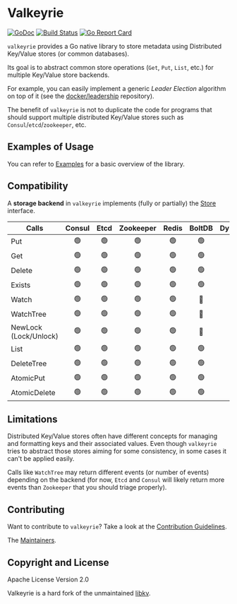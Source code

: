 # Valkeyrie

[![GoDoc](https://godoc.org/github.com/kvtools/valkeyrie?status.png)](https://godoc.org/github.com/kvtools/valkeyrie)
[![Build Status](https://github.com/kvtools/valkeyrie/actions/workflows/build.yml/badge.svg)](https://github.com/kvtools/valkeyrie/actions/workflows/build.yml)
[![Go Report Card](https://goreportcard.com/badge/github.com/kvtools/valkeyrie)](https://goreportcard.com/report/github.com/kvtools/valkeyrie)

`valkeyrie` provides a Go native library to store metadata using Distributed Key/Value stores (or common databases).

Its goal is to abstract common store operations (`Get`, `Put`, `List`, etc.) for multiple Key/Value store backends.

For example, you can easily implement a generic *Leader Election* algorithm on top of it (see the [docker/leadership](https://github.com/docker/leadership) repository).

The benefit of `valkeyrie` is not to duplicate the code for programs that should support multiple distributed Key/Value stores such as `Consul`/`etcd`/`zookeeper`, etc.

## Examples of Usage

You can refer to [Examples](https://github.com/kvtools/valkeyrie/blob/master/docs/examples.md) for a basic overview of the library.

## Compatibility

A **storage backend** in `valkeyrie` implements (fully or partially) the [Store](https://github.com/kvtools/valkeyrie/blob/master/store/store.go#L69) interface.

| Calls                 | Consul | Etcd | Zookeeper | Redis | BoltDB | DynamoDB |
|-----------------------|:------:|:----:|:---------:|:-----:|:------:|:--------:|
| Put                   |  🟢️   | 🟢️  |    🟢️    |  🟢️  |  🟢️   |   🟢️    |
| Get                   |  🟢️   | 🟢️  |    🟢️    |  🟢️  |  🟢️   |   🟢️    |
| Delete                |  🟢️   | 🟢️  |    🟢️    |  🟢️  |  🟢️   |   🟢️    |
| Exists                |  🟢️   | 🟢️  |    🟢️    |  🟢️  |  🟢️   |   🟢️    |
| Watch                 |  🟢️   | 🟢️  |    🟢️    |  🟢️  |   🔴   |    🔴    |
| WatchTree             |  🟢️   | 🟢️  |    🟢️    |  🟢️  |   🔴   |    🔴    |
| NewLock (Lock/Unlock) |  🟢️   | 🟢️  |    🟢️    |  🟢️  |   🔴   |   🟢️    |
| List                  |  🟢️   | 🟢️  |    🟢️    |  🟢️  |  🟢️   |   🟢️    |
| DeleteTree            |  🟢️   | 🟢️  |    🟢️    |  🟢️  |  🟢️   |   🟢️    |
| AtomicPut             |  🟢️   | 🟢️  |    🟢️    |  🟢️  |  🟢️   |   🟢️    |
| AtomicDelete          |  🟢️   | 🟢️  |    🟢️    |  🟢️  |  🟢️   |   🟢️    |

## Limitations

Distributed Key/Value stores often have different concepts for managing and formatting keys and their associated values.
Even though `valkeyrie` tries to abstract those stores aiming for some consistency, in some cases it can't be applied easily.

Calls like `WatchTree` may return different events (or number of events) depending on the backend (for now, `Etcd` and `Consul` will likely return more events than `Zookeeper` that you should triage properly).

## Contributing

Want to contribute to `valkeyrie`?
Take a look at the [Contribution Guidelines](https://github.com/kvtools/valkeyrie/blob/master/CONTRIBUTING.md).

The [Maintainers](https://github.com/kvtools/valkeyrie/blob/master/maintainers.md).

## Copyright and License

Apache License Version 2.0

Valkeyrie is a hard fork of the unmaintained [libkv](https://github.com/docker/libkv).
